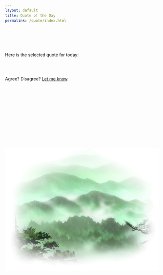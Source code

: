 ```yaml
---
layout: default
title: Quote of the Day
permalink: /quote/index.html
---
```



<br/>
<br/>
<br/>


Here is the selected quote for today:

<br/>

<div class="bigquote">
  <div id="bigquotebox">
    <script>
    var quotebox = document.getElementById("bigquotebox");
    var quote = fetchQuote();
    var textnode = document.createElement("p");
    textnode.appendChild(document.createTextNode(quote.text));
    var authornode = document.createElement("p");
    authornode.appendChild(document.createTextNode(quote.author));
    authornode.setAttribute("style", "text-align: right;");
    quotebox.appendChild(textnode);
    quotebox.appendChild(authornode);
    </script>
  </div>
</div>

<br/>

Agree? Disagree? [Let me know](/home/contact/).

<br/>
<br/>
<br/>
<br/>
<br/>
<br/>
<br/>
<br/>
<br/>
<br/>
<br/>
<br/>

<img align="middle" src="/resources/images/mountain.png">
</img>
